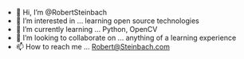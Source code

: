 - 👋 Hi, I’m @RobertSteinbach
- 👀 I’m interested in ... learning open source technologies
- 🌱 I’m currently learning ... Python, OpenCV
- 💞️ I’m looking to collaborate on ...  anything of a learning experience     
- 📫 How to reach me ...  Robert@Steinbach.com  

<!---
RobertSteinbach/RobertSteinbach is a ✨ special ✨ repository because its `README.md` (this file) appears on your GitHub profile.
You can click the Preview link to take a look at your changes.
--->

